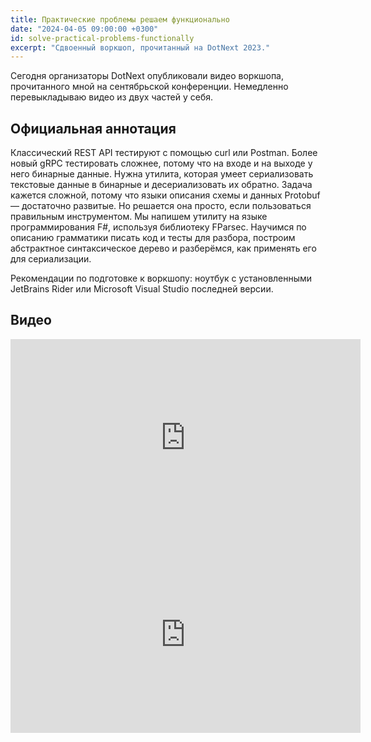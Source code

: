 ```yaml
---
title: Практические проблемы решаем функционально
date: "2024-04-05 09:00:00 +0300"
id: solve-practical-problems-functionally
excerpt: "Сдвоенный воркшоп, прочитанный на DotNext 2023."
---
```


Сегодня организаторы DotNext опубликовали видео воркшопа, прочитанного мной на сентябрьской конференции.
Немедленно перевыкладываю видео из двух частей у себя.

## Официальная аннотация

Классический REST API тестируют с помощью curl или Postman. Более новый gRPC тестировать сложнее, потому что на входе и на выходе у него бинарные данные. Нужна утилита, которая умеет сериализовать текстовые данные в бинарные и десериализовать их обратно. Задача кажется сложной, потому что языки описания схемы и данных Protobuf — достаточно развитые. Но решается она просто, если пользоваться правильным инструментом. Мы напишем утилиту на языке программирования F#, используя библиотеку FParsec. Научимся по описанию грамматики писать код и тесты для разбора, построим абстрактное синтаксическое дерево и разберёмся, как применять его для сериализации.

Рекомендации по подготовке к воркшопу: ноутбук с установленными JetBrains Rider или Microsoft Visual Studio последней версии.

## Видео

<div class="video">
    <iframe width="560" height="315" src="https://www.youtube.com/embed/HWNuMNmALHM?si=LDqWj9LEcGwrQJtG" title="YouTube video player" frameborder="0" allow="accelerometer; autoplay; clipboard-write; encrypted-media; gyroscope; picture-in-picture; web-share" referrerpolicy="strict-origin-when-cross-origin" allowfullscreen></iframe>
</div>

<div class="video">
    <iframe width="560" height="315" src="https://www.youtube.com/embed/p9gBoaABIVo?si=oNuHBY1x3d7C9Xl_" title="YouTube video player" frameborder="0" allow="accelerometer; autoplay; clipboard-write; encrypted-media; gyroscope; picture-in-picture; web-share" referrerpolicy="strict-origin-when-cross-origin" allowfullscreen></iframe>
</div>
